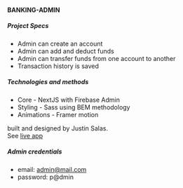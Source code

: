 #### BANKING-ADMIN

##### Project Specs

- Admin can create an account
- Admin can add and deduct funds
- Admin can transfer funds from one account to another
- Transaction history is saved

##### Technologies and methods

- Core - NextJS with Firebase Admin
- Styling - Sass using BEM methodology
- Animations - Framer motion

built and designed by Justin Salas.  
See [live app](https://banking-admin.justinsalas.cc)

##### Admin credentials

- email: admin@mail.com
- password: p@dmin
